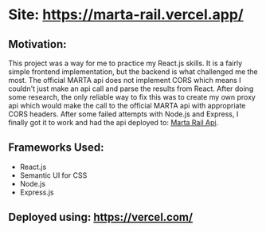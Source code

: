 # Site: https://marta-rail.vercel.app/ 

## Motivation: 
This project was a way for me to practice my React.js skills. It is a fairly simple frontend implementation, but the backend is what challenged me the most. The official MARTA api does not implement CORS which means I couldn't just make an api call and parse the results from React. After doing some research, the only reliable way to fix this was to create my own proxy api which would make the call to the official MARTA api with appropriate CORS headers. After some failed attempts with Node.js and Express, I finally got it to work and had the api deployed to: [Marta Rail Api](https://martarail-api.vercel.app/).
## Frameworks Used:
- React.js
- Semantic UI for CSS
- Node.js
- Express.js
## Deployed using: https://vercel.com/
